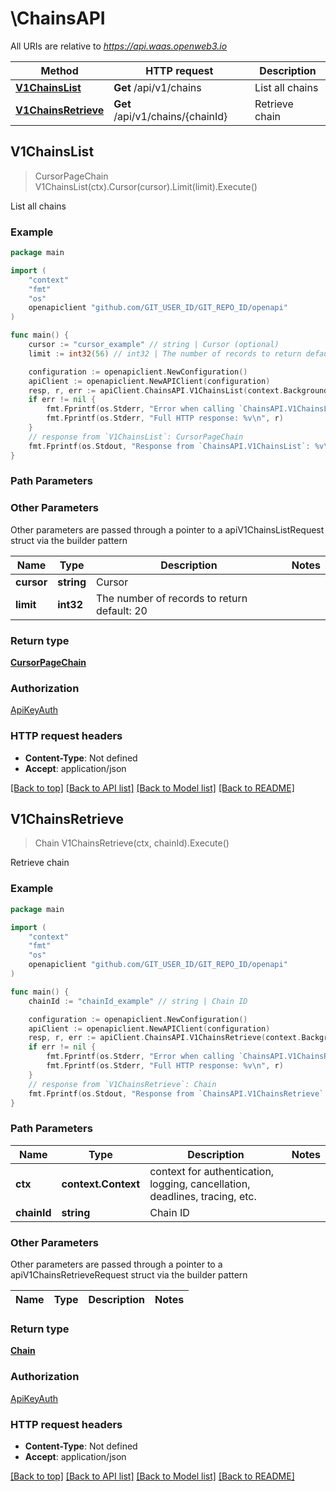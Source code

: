 # \ChainsAPI

All URIs are relative to *https://api.waas.openweb3.io*

Method | HTTP request | Description
------------- | ------------- | -------------
[**V1ChainsList**](ChainsAPI.md#V1ChainsList) | **Get** /api/v1/chains | List all chains
[**V1ChainsRetrieve**](ChainsAPI.md#V1ChainsRetrieve) | **Get** /api/v1/chains/{chainId} | Retrieve chain



## V1ChainsList

> CursorPageChain V1ChainsList(ctx).Cursor(cursor).Limit(limit).Execute()

List all chains



### Example

```go
package main

import (
	"context"
	"fmt"
	"os"
	openapiclient "github.com/GIT_USER_ID/GIT_REPO_ID/openapi"
)

func main() {
	cursor := "cursor_example" // string | Cursor (optional)
	limit := int32(56) // int32 | The number of records to return default: 20 (optional)

	configuration := openapiclient.NewConfiguration()
	apiClient := openapiclient.NewAPIClient(configuration)
	resp, r, err := apiClient.ChainsAPI.V1ChainsList(context.Background()).Cursor(cursor).Limit(limit).Execute()
	if err != nil {
		fmt.Fprintf(os.Stderr, "Error when calling `ChainsAPI.V1ChainsList``: %v\n", err)
		fmt.Fprintf(os.Stderr, "Full HTTP response: %v\n", r)
	}
	// response from `V1ChainsList`: CursorPageChain
	fmt.Fprintf(os.Stdout, "Response from `ChainsAPI.V1ChainsList`: %v\n", resp)
}
```

### Path Parameters



### Other Parameters

Other parameters are passed through a pointer to a apiV1ChainsListRequest struct via the builder pattern


Name | Type | Description  | Notes
------------- | ------------- | ------------- | -------------
 **cursor** | **string** | Cursor | 
 **limit** | **int32** | The number of records to return default: 20 | 

### Return type

[**CursorPageChain**](CursorPageChain.md)

### Authorization

[ApiKeyAuth](../README.md#ApiKeyAuth)

### HTTP request headers

- **Content-Type**: Not defined
- **Accept**: application/json

[[Back to top]](#) [[Back to API list]](../README.md#documentation-for-api-endpoints)
[[Back to Model list]](../README.md#documentation-for-models)
[[Back to README]](../README.md)


## V1ChainsRetrieve

> Chain V1ChainsRetrieve(ctx, chainId).Execute()

Retrieve chain



### Example

```go
package main

import (
	"context"
	"fmt"
	"os"
	openapiclient "github.com/GIT_USER_ID/GIT_REPO_ID/openapi"
)

func main() {
	chainId := "chainId_example" // string | Chain ID

	configuration := openapiclient.NewConfiguration()
	apiClient := openapiclient.NewAPIClient(configuration)
	resp, r, err := apiClient.ChainsAPI.V1ChainsRetrieve(context.Background(), chainId).Execute()
	if err != nil {
		fmt.Fprintf(os.Stderr, "Error when calling `ChainsAPI.V1ChainsRetrieve``: %v\n", err)
		fmt.Fprintf(os.Stderr, "Full HTTP response: %v\n", r)
	}
	// response from `V1ChainsRetrieve`: Chain
	fmt.Fprintf(os.Stdout, "Response from `ChainsAPI.V1ChainsRetrieve`: %v\n", resp)
}
```

### Path Parameters


Name | Type | Description  | Notes
------------- | ------------- | ------------- | -------------
**ctx** | **context.Context** | context for authentication, logging, cancellation, deadlines, tracing, etc.
**chainId** | **string** | Chain ID | 

### Other Parameters

Other parameters are passed through a pointer to a apiV1ChainsRetrieveRequest struct via the builder pattern


Name | Type | Description  | Notes
------------- | ------------- | ------------- | -------------


### Return type

[**Chain**](Chain.md)

### Authorization

[ApiKeyAuth](../README.md#ApiKeyAuth)

### HTTP request headers

- **Content-Type**: Not defined
- **Accept**: application/json

[[Back to top]](#) [[Back to API list]](../README.md#documentation-for-api-endpoints)
[[Back to Model list]](../README.md#documentation-for-models)
[[Back to README]](../README.md)

